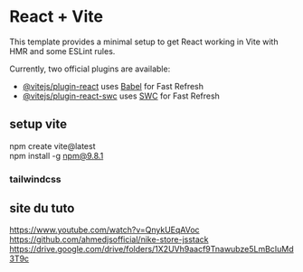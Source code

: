 # React + Vite

This template provides a minimal setup to get React working in Vite with HMR and some ESLint rules.

Currently, two official plugins are available:

- [@vitejs/plugin-react](https://github.com/vitejs/vite-plugin-react/blob/main/packages/plugin-react/README.md) uses [Babel](https://babeljs.io/) for Fast Refresh
- [@vitejs/plugin-react-swc](https://github.com/vitejs/vite-plugin-react-swc) uses [SWC](https://swc.rs/) for Fast Refresh


## setup vite
npm create vite@latest   
npm install -g npm@9.8.1           

### tailwindcss




## site du tuto
https://www.youtube.com/watch?v=QnykUEqAVoc
https://github.com/ahmedjsofficial/nike-store-jsstack
https://drive.google.com/drive/folders/1X2UVh9aacf9Tnawubze5LmBcIuMd3T9c
